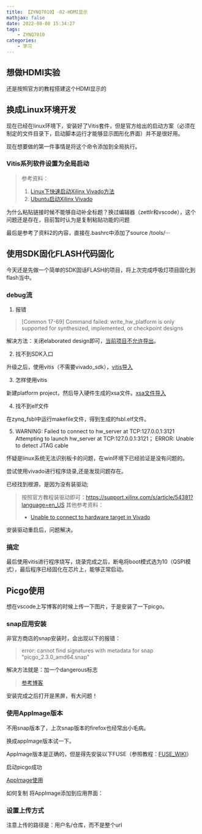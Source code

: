 ```yaml
---
title: 【ZYNQ7010】-02-HDMI显示
mathjax: false
date: 2022-08-08 15:34:27
tags:
    - ZYNQ7010
categories:
    - 学习
---
```


## 想做HDMI实验

还是按照官方的教程搭建这个HDMI显示的

## 换成Linux环境开发

现在已经在linux环境下，安装好了Vitis套件，但是官方给出的启动方案（必须在制定的文件目录下，启动脚本运行才能够显示图形化界面）并不是很好用。

现在想要做的第一件事情是将这个命令添加到全局执行。

### Vitis系列软件设置为全局启动

> 参考资料：
> 1. [Linux下快速启动Xilinx Vivado方法](https://juejin.cn/post/6844903886415740936)
> 2. [Ubuntu启动Xilinx Vivado](https://blog.csdn.net/qsczxcedczx/article/details/114101741)

为什么粘贴链接时候不能够自动补全标题？换过编辑器（zettlr和vscode），这个问题还是存在，目前暂时认为是复制粘贴功能的问题

最后是参考了资料2的内容，直接在.bashrc中添加了source /tools/···

## 使用SDK固化FLASH代码固化

今天还是先做一个简单的SDK固话FLASH的项目，将上次完成呼吸灯项目固化到flash当中。

### debug流

1. 报错

> [Common 17-69] Command failed: write_hw_platform is only supported for synthesized, implemented, or checkpoint designs

解决方法：关闭elaborated design即可，[当前项目不允许导出](https://www.cnblogs.com/YYFaGe/p/14362187.html)。

2. 找不到SDK入口

升级之后，使用vitis（不需要vivado_sdk），[vitis导入](https://blog.csdn.net/a2267542848/article/details/115976597)

3. 怎样使用vitis

新建platform project，然后导入硬件生成的xsa文件。[xsa文件导入](https://blog.csdn.net/qq_31253859/article/details/112243552)

4. 找不到elf文件

在zynq_fsbl中运行makefile文件，得到生成的fsbl.elf文件。

5. WARNING: Failed to connect to hw_server at TCP:127.0.0.1:3121
Attempting to launch hw_server at TCP:127.0.0.1:3121； ERROR: Unable to detect JTAG cable

怀疑是linux系统无法识别板卡的问题，在win环境下已经验证是没有问题的。

尝试使用vivado进行程序烧录,还是发现问题存在。

已经找到根源，是因为没有装驱动;

> 按照官方教程装驱动即可：https://support.xilinx.com/s/article/54381?language=en_US
> 其他参考资料：
> * [Unable to connect to hardware target in Vivado](https://support.xilinx.com/s/question/0D52E00006iI3y1SAC/unable-to-connect-to-hardware-target-in-vivado?language=en_US)

安装驱动重启后，问题解决。

### 搞定

最后使用vitis进行程序烧写，烧录完成之后，断电将boot模式选为10（QSPI模式），最后程序已经固化在芯片上，能够正常启动。

## Picgo使用

想在vscode上写博客的时候上传一下图片，于是安装了一下picgo。

### snap应用安装

非官方商店的snap安装时，会出现以下的报错：

> error: cannot find signatures with metadata for snap "picgo_2.3.0_amd64.snap"

解决方法就是：加一个dangerous标志

> [参考博客](https://itsfoss.com/snap-metadata-signature-error/)

安装完成之后打开是黑屏，有大问题！

### 使用AppImage版本

不用snap版本了，上次snap版本的firefox也经常出小毛病。

换成appImage版本试一下。

AppImage版本是正确的，但是得先安装以下FUSE（参照教程：[FUSE_WIKI](https://github.com/AppImage/AppImageKit/wiki/FUSE)）

启动picgo成功

[AppImage使用](https://ubunlog.com/zh-CN/%E4%BB%80%E4%B9%88%E6%98%AFappimage%E4%BB%A5%E5%8F%8A%E5%A6%82%E4%BD%95%E5%9C%A8ubuntu%E4%B8%AD%E5%AE%89%E8%A3%85%E5%AE%83%E4%BB%AC/)

如何复制
将AppImage添加到应用界面：
 
### 设置上传方式

注意上传的路径是：用户名/仓库，而不是整个url






















